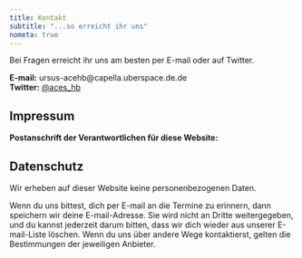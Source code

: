 ```yaml
---
title: Kontakt
subtitle: "...so erreicht ihr uns"
nometa: true
---
```

Bei Fragen erreicht ihr uns am besten per E-mail oder auf Twitter. <!-- Auf Facebook könnt ihr an unseren Veranstaltungen teilnehmen.-->

**E-mail:** <span>ur<span title="ihate@spam.com</span>">sus</span>-acehb</span>&#64;capella.uberspace.de<i title="</i>mailto:">.</i>de  
**Twitter:** [@aces_hb](https://twitter.com/aces_hb)  
<!-- **Facebook:** [Amazing Aces BS](https://facebook.com/AmazingAcesBS)  -->

<!-- Außerdem haben wir eine **Whatsapp-Gruppe**, in der wir uns auch außerhalb von Veranstaltungen unterhalten können. Wer in die Gruppe rein möchte: schickt uns eure Handynummer per e-mail oder sprecht uns beim Stammtisch darauf an.-->

## Impressum

**Postanschrift der Verantwortlichen für diese Website:**


## Datenschutz

Wir erheben auf dieser Website keine personenbezogenen Daten.  

Wenn du uns bittest, dich per E-mail an die Termine zu erinnern, dann speichern wir deine E-mail-Adresse. Sie wird nicht an Dritte weitergegeben, und du kannst jederzeit darum bitten, dass wir dich wieder aus unserer E-mail-Liste löschen. Wenn du uns über andere Wege kontaktierst, gelten die Bestimmungen der jeweiligen Anbieter.

